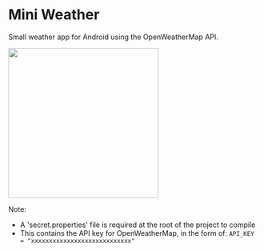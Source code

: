 # Mini Weather  

Small weather app for Android using the OpenWeatherMap API.

<img src="https://i.imgur.com/EerXWHb.png" width="300"/>

Note:
- A 'secret.properties' file is required at the root of the project to compile
- This contains the API key for OpenWeatherMap, in the form of: `API_KEY = "xxxxxxxxxxxxxxxxxxxxxxxxxxxx"`
